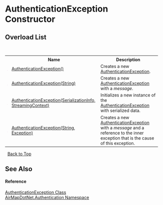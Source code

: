 # AuthenticationException Constructor 
 


## Overload List
&nbsp;<table><tr><th></th><th>Name</th><th>Description</th></tr><tr><td>![Public method](media/pubmethod.gif "Public method")</td><td><a href="M_AirMapDotNet_Authentication_AuthenticationException__ctor">AuthenticationException()</a></td><td>
Creates a new <a href="T_AirMapDotNet_Authentication_AuthenticationException">AuthenticationException</a>.</td></tr><tr><td>![Public method](media/pubmethod.gif "Public method")</td><td><a href="M_AirMapDotNet_Authentication_AuthenticationException__ctor_2">AuthenticationException(String)</a></td><td>
Creates a new <a href="T_AirMapDotNet_Authentication_AuthenticationException">AuthenticationException</a> with a *message*.</td></tr><tr><td>![Protected method](media/protmethod.gif "Protected method")</td><td><a href="M_AirMapDotNet_Authentication_AuthenticationException__ctor_1">AuthenticationException(SerializationInfo, StreamingContext)</a></td><td>
Initializes a new instance of the <a href="T_AirMapDotNet_Authentication_AuthenticationException">AuthenticationException</a> with serialized data.</td></tr><tr><td>![Public method](media/pubmethod.gif "Public method")</td><td><a href="M_AirMapDotNet_Authentication_AuthenticationException__ctor_3">AuthenticationException(String, Exception)</a></td><td>
Creates a new <a href="T_AirMapDotNet_Authentication_AuthenticationException">AuthenticationException</a> with a *message* and a reference to the inner exception that is the cause of this exception.</td></tr></table>&nbsp;
<a href="#authenticationexception-constructor">Back to Top</a>

## See Also


#### Reference
<a href="T_AirMapDotNet_Authentication_AuthenticationException">AuthenticationException Class</a><br /><a href="N_AirMapDotNet_Authentication">AirMapDotNet.Authentication Namespace</a><br />
